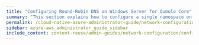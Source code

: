 ```yaml
---
title: "Configuring Round-Robin DNS on Windows Server for Qumulo Core"
summary: "This section explains how to configure a single namespace on your Qumulo cluster to configure round-robin DNS on a domain controller running Windows Server 2008 R2 (or higher)."
permalink: /cloud-native-azure-administrator-guide/network-configuration/configuring-round-robin-dns-windows-server.html
sidebar: azure-aws_administrator_guide_sidebar
include_content: content-reuse/admin-guides/network-configuration/configuring-round-robin-dns-windows-server.md
---
```

